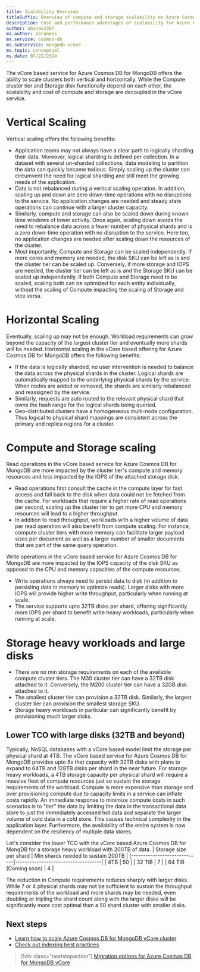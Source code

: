 ```yaml
---
title: Scalability Overview
titleSuffix: Overview of compute and storage scalability on Azure Cosmos DB for MongoDB vCore
description: Cost and performance advantages of scalability for Azure Cosmos DB for MongoDB vCore
author: abinav2307
ms.author: abramees
ms.service: cosmos-db
ms.subservice: mongodb-vcore
ms.topic: conceptual
ms.date: 07/22/2024
---
```


The vCore based service for Azure Cosmos DB for MongoDB offers the ability to scale clusters both vertical and horizontally. While the Compute cluster tier and Storage disk functionally depend on each other, the scalability and cost of compute and storage are decoupled in the vCore service.

# Vertical Scaling
Vertical scaling offers the following benefits:
- Application teams may not always have a clear path to logically sharding their data. Moreover, logical sharding is defined per collection. In a dataset with several un-sharded collections, data modeling to partition the data can quickly become tedious. Simply scaling up the cluster can circumvent the need for logical sharding and still meet the growing needs of the application.
- Data is not rebalanced during a vertical scaling operation. In addition, scaling up and down are zero down-time operations with no disruptions to the service. No application changes are needed and steady state operations can continue with a larger cluster capacity.
- Similarly, compute and storage can also be scaled down during known time windows of lower activity. Once again, scaling down avoids the need to rebalance data across a fewer number of physical shards and is a zero down-time operation with no disruption to the service. Here too, no application changes are needed after scaling down the resources of the cluster.
- Most importantly, Compute and Storage can be scaled independently. If more cores and memory are needed, the disk SKU can be left as is and the cluster tier can be scaled up. Conversely, if more storage and IOPS are needed, the cluster tier can be left as is and the Storage SKU can be scaled up independently. If both Compute and Storage need to be scaled, scaling both can be optimized for each entity individually, without the scaling of Compute impacting the scaling of Storage and vice versa.


# Horizontal Scaling
Eventually, scaling up may not be enough. Workload requirements can grow beyond the capacity of the largest cluster tier and eventually more shards will be needed. Horizontal scaling in the vCore based offering for Azure Cosmos DB for MongoDB offers the following benefits:
- If the data is logically sharded, no user intervention is needed to balance the data across the physical shards in the cluster. Logical shards are automatically mapped to the underlying physical shards by the service. When nodes are added or removed, the shards are similarly rebalanced and reassigned by the service.
- Similarly, requests are auto routed to the relevant physical shard that owns the hash range for the logical shards being queried.
- Geo-distributed clusters have a homogeneous multi-node configuration. Thus logical to physical shard mappings are consistent across the primary and replica regions for a cluster.


# Compute and Storage scaling
Read operations in the vCore based service for Azure Cosmos DB for MongoDB are more impacted by the cluster tier's compute and memory resources and less impacted by the IOPS of the attached storage disk. 
- Read operations first consult the cache in the compute layer for fast access and fall back to the disk when data could not be fetched from the cache. For workloads that require a higher rate of read operations per second, scaling up the cluster tier to get more CPU and memory resources will lead to a higher throughput.
- In addition to read throughput, workloads with a higher volume of data per read operation will also benefit from compute scaling. For instance, compute cluster tiers with more memory can facilitate 
 larger payload sizes per document as well as a larger number of smaller documents that are part of the same query operation.

Write operations in the vCore based service for Azure Cosmos DB for MongoDB are more impacted by the IOPS capacity of the disk SKU as opposed to the CPU and memory capacities of the compute resources.
- Write operations always need to persist data to disk (in addition to persisting data in memory to optimize reads). Larger disks with more IOPS will provide higher write throughput, particularly when running at scale.
- The service supports upto 32TB disks per shard, offering significantly more IOPS per shard to benefit write heavy workloads, particularly when running at scale.


# Storage heavy workloads and large disks
- There are no min storage requirements on each of the available compute cluster tiers. The M30 cluster tier can have a 32TB disk attached to it. Conversely, the M200 cluster tier can have a 32GB disk attached to it.
- The smallest cluster tier can provision a 32TB disk. Similarly, the largest cluster tier can provision the smallest storage SKU.
- Storage heavy workloads in particular can significantly benefit by provisioning much larger disks.

## Lower TCO with large disks (32TB and beyond)
Typically, NoSQL databases with a vCore based model limit the storage per physical shard at 4TB. The vCore based service for Azure Cosmos DB for MongoDB provides upto 8x that capacity with 32TB disks with plans to expand to 64TB and 128TB disks per shard in the near future. For storage heavy workloads, a 4TB storage capacity per physical shard will require a massive fleet of compute resources just so sustain the storage requirements of the workload. Compute is more expensive than storage and over provisioning compute due to capacity limits in a service can inflate costs rapidly. An immediate response to minimize compute costs in such scenarios is to "tier" the data by limiting the data in the transactional data store to just the immediately accessed hot data and separate the larger volume of cold data in a cold store. This causes technical complexity in the application layer. Furthermore, the availability of the entire system is now dependent on the resiliency of multiple data stores.

Let's consider the lower TCO with the vCore based Azure Cosmos DB for MongDB for a storage heavy workload with 200TB of data. 
| Storage size per shard      | Min shards needed to sustain 200TB | 
|-----------------------------|------------------------------------|
| 4TB                         | 50                                 | 
| 32 TiB                      | 7                                  | 
| 64 TiB (Coming soon)        | 4                                  | 

The reduction in Compute requirements reduces sharply with larger disks. While 7 or 4 physical shards may not be sufficient to sustain the throughput requirements of the workload and more shards may be needed, even doubling or tripling the shard count along with the larger disks will be significantly more cost optimal than a 50 shard cluster with smaller disks.

## Next steps
- [Learn how to scale Azure Cosmos DB for MongoDB vCore cluster](./how-to-scale-cluster.md)
- [Check out indexing best practices](./how-to-create-indexes.md)

> [!div class="nextstepaction"]
> [Migration options for Azure Cosmos DB for MongoDB vCore](migration-options.md)

